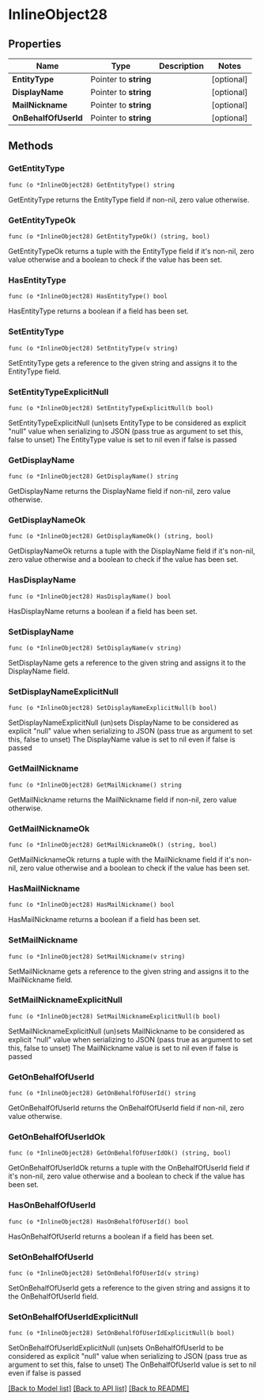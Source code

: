 # InlineObject28

## Properties

Name | Type | Description | Notes
------------ | ------------- | ------------- | -------------
**EntityType** | Pointer to **string** |  | [optional] 
**DisplayName** | Pointer to **string** |  | [optional] 
**MailNickname** | Pointer to **string** |  | [optional] 
**OnBehalfOfUserId** | Pointer to **string** |  | [optional] 

## Methods

### GetEntityType

`func (o *InlineObject28) GetEntityType() string`

GetEntityType returns the EntityType field if non-nil, zero value otherwise.

### GetEntityTypeOk

`func (o *InlineObject28) GetEntityTypeOk() (string, bool)`

GetEntityTypeOk returns a tuple with the EntityType field if it's non-nil, zero value otherwise
and a boolean to check if the value has been set.

### HasEntityType

`func (o *InlineObject28) HasEntityType() bool`

HasEntityType returns a boolean if a field has been set.

### SetEntityType

`func (o *InlineObject28) SetEntityType(v string)`

SetEntityType gets a reference to the given string and assigns it to the EntityType field.

### SetEntityTypeExplicitNull

`func (o *InlineObject28) SetEntityTypeExplicitNull(b bool)`

SetEntityTypeExplicitNull (un)sets EntityType to be considered as explicit "null" value
when serializing to JSON (pass true as argument to set this, false to unset)
The EntityType value is set to nil even if false is passed
### GetDisplayName

`func (o *InlineObject28) GetDisplayName() string`

GetDisplayName returns the DisplayName field if non-nil, zero value otherwise.

### GetDisplayNameOk

`func (o *InlineObject28) GetDisplayNameOk() (string, bool)`

GetDisplayNameOk returns a tuple with the DisplayName field if it's non-nil, zero value otherwise
and a boolean to check if the value has been set.

### HasDisplayName

`func (o *InlineObject28) HasDisplayName() bool`

HasDisplayName returns a boolean if a field has been set.

### SetDisplayName

`func (o *InlineObject28) SetDisplayName(v string)`

SetDisplayName gets a reference to the given string and assigns it to the DisplayName field.

### SetDisplayNameExplicitNull

`func (o *InlineObject28) SetDisplayNameExplicitNull(b bool)`

SetDisplayNameExplicitNull (un)sets DisplayName to be considered as explicit "null" value
when serializing to JSON (pass true as argument to set this, false to unset)
The DisplayName value is set to nil even if false is passed
### GetMailNickname

`func (o *InlineObject28) GetMailNickname() string`

GetMailNickname returns the MailNickname field if non-nil, zero value otherwise.

### GetMailNicknameOk

`func (o *InlineObject28) GetMailNicknameOk() (string, bool)`

GetMailNicknameOk returns a tuple with the MailNickname field if it's non-nil, zero value otherwise
and a boolean to check if the value has been set.

### HasMailNickname

`func (o *InlineObject28) HasMailNickname() bool`

HasMailNickname returns a boolean if a field has been set.

### SetMailNickname

`func (o *InlineObject28) SetMailNickname(v string)`

SetMailNickname gets a reference to the given string and assigns it to the MailNickname field.

### SetMailNicknameExplicitNull

`func (o *InlineObject28) SetMailNicknameExplicitNull(b bool)`

SetMailNicknameExplicitNull (un)sets MailNickname to be considered as explicit "null" value
when serializing to JSON (pass true as argument to set this, false to unset)
The MailNickname value is set to nil even if false is passed
### GetOnBehalfOfUserId

`func (o *InlineObject28) GetOnBehalfOfUserId() string`

GetOnBehalfOfUserId returns the OnBehalfOfUserId field if non-nil, zero value otherwise.

### GetOnBehalfOfUserIdOk

`func (o *InlineObject28) GetOnBehalfOfUserIdOk() (string, bool)`

GetOnBehalfOfUserIdOk returns a tuple with the OnBehalfOfUserId field if it's non-nil, zero value otherwise
and a boolean to check if the value has been set.

### HasOnBehalfOfUserId

`func (o *InlineObject28) HasOnBehalfOfUserId() bool`

HasOnBehalfOfUserId returns a boolean if a field has been set.

### SetOnBehalfOfUserId

`func (o *InlineObject28) SetOnBehalfOfUserId(v string)`

SetOnBehalfOfUserId gets a reference to the given string and assigns it to the OnBehalfOfUserId field.

### SetOnBehalfOfUserIdExplicitNull

`func (o *InlineObject28) SetOnBehalfOfUserIdExplicitNull(b bool)`

SetOnBehalfOfUserIdExplicitNull (un)sets OnBehalfOfUserId to be considered as explicit "null" value
when serializing to JSON (pass true as argument to set this, false to unset)
The OnBehalfOfUserId value is set to nil even if false is passed

[[Back to Model list]](../README.md#documentation-for-models) [[Back to API list]](../README.md#documentation-for-api-endpoints) [[Back to README]](../README.md)


